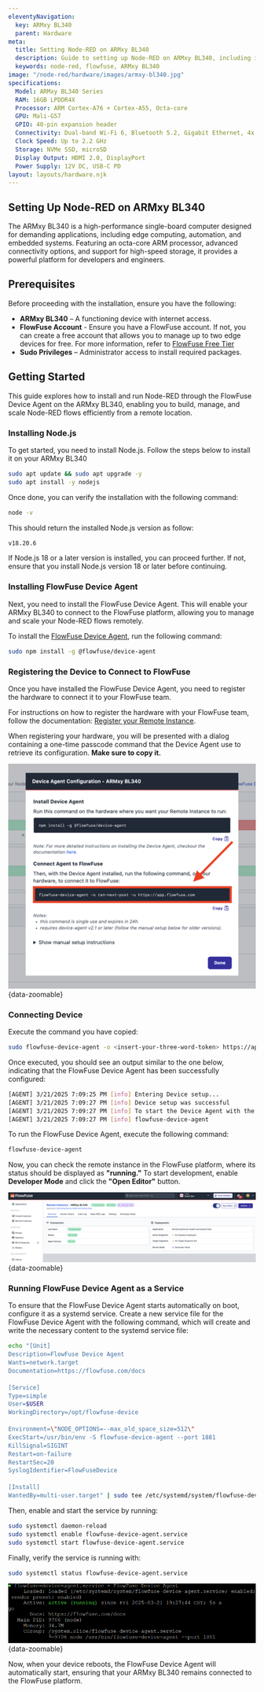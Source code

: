 ```yaml
---
eleventyNavigation:
  key: ARMxy BL340
  parent: Hardware
meta:
  title: Setting Node-RED on ARMxy BL340
  description: Guide to setting up Node-RED on ARMxy BL340, including installation and configuration steps.
  keywords: node-red, flowfuse, ARMxy BL340
image: "/node-red/hardware/images/armxy-bl340.jpg"
specifications:
  Model: ARMxy BL340 Series
  RAM: 16GB LPDDR4X
  Processor: ARM Cortex-A76 + Cortex-A55, Octa-core
  GPU: Mali-G57
  GPIO: 40-pin expansion header
  Connectivity: Dual-band Wi-Fi 6, Bluetooth 5.2, Gigabit Ethernet, 4x USB 3.0, 1x USB-C
  Clock Speed: Up to 2.2 GHz
  Storage: NVMe SSD, microSD
  Display Output: HDMI 2.0, DisplayPort
  Power Supply: 12V DC, USB-C PD
layout: layouts/hardware.njk
---
```


## Setting Up Node-RED on ARMxy BL340

The ARMxy BL340 is a high-performance single-board computer designed for demanding applications, including edge computing, automation, and embedded systems. Featuring an octa-core ARM processor, advanced connectivity options, and support for high-speed storage, it provides a powerful platform for developers and engineers.

## Prerequisites

Before proceeding with the installation, ensure you have the following:

- **ARMxy BL340** – A functioning device with internet access.
- **FlowFuse Account** -  Ensure you have a FlowFuse account. If not, you can create a free account that allows you to manage up to two edge devices for free. For more information, refer to [FlowFuse Free Tier](/blog/2024/12/flowfuse-release-2-12/)
- **Sudo Privileges** – Administrator access to install required packages.

## Getting Started

This guide explores how to install and run Node-RED through the FlowFuse Device Agent on the ARMxy BL340, enabling you to build, manage, and scale Node-RED flows efficiently from a remote location.

### Installing Node.js

To get started, you need to install Node.js. Follow the steps below to install it on your ARMxy BL340

```bash
sudo apt update && sudo apt upgrade -y 
sudo apt install -y nodejs
```

Once done, you can verify the installation with the following command:

```bash
node -v
```

This should return the installed Node.js version as follow:

```bash
v18.20.6
```

If Node.js 18 or a later version is installed, you can proceed further. If not, ensure that you install Node.js version 18 or later before continuing.

### Installing FlowFuse Device Agent

Next, you need to install the FlowFuse Device Agent. This will enable your ARMxy BL340 to connect to the FlowFuse platform, allowing you to manage and scale your Node-RED flows remotely.

To install the [FlowFuse Device Agent](/product/device-agent/), run the following command:

```bash
sudo npm install -g @flowfuse/device-agent
```

### Registering the Device to Connect to FlowFuse

Once you have installed the FlowFuse Device Agent, you need to register the hardware to connect it to your FlowFuse team.

For instructions on how to register the hardware with your FlowFuse team, follow the documentation: [Register your Remote Instance](https://flowfuse.com/docs/device-agent/register/).

When registering your hardware, you will be presented with a dialog containing a one-time passcode command that the Device Agent use to retrieve its configuration. **Make sure to copy it.**

!["Dialog containing a one-time passcode command that the Device Agent can use to retrieve its configuration"](./images/config-ff-command-b340.png "Dialog containing a one-time passcode command that the Device Agent can use to retrieve its configuration"){data-zoomable}

### Connecting Device

Execute the command you have copied:

```bash
sudo flowfuse-device-agent -o <insert-your-three-word-token> https://app.flowfuse.com
```

Once executed, you should see an output similar to the one below, indicating that the FlowFuse Device Agent has been successfully configured:

```bash
[AGENT] 3/21/2025 7:09:25 PM [info] Entering Device setup...
[AGENT] 3/21/2025 7:09:27 PM [info] Device setup was successful
[AGENT] 3/21/2025 7:09:27 PM [info] To start the Device Agent with the new configuration, run the following command:
[AGENT] 3/21/2025 7:09:27 PM [info] flowfuse-device-agent
```

To run the FlowFuse Device Agent, execute the following command:

```bash
flowfuse-device-agent
```

Now, you can check the remote instance in the FlowFuse platform, where its status should be displayed as **"running."** To start development, enable **Developer Mode** and click the **"Open Editor"** button.

!["Status of the ARMxy BL340 remote instance in FlowFuse, showing its connection and operational state"](./images/status-flowfuse.png "Status of the ARMxy BL340 remote instance in FlowFuse, showing its connection and operational state"){data-zoomable}

### Running FlowFuse Device Agent as a Service

To ensure that the FlowFuse Device Agent starts automatically on boot, configure it as a systemd service. Create a new service file for the FlowFuse Device Agent with the following command, which will create and write the necessary content to the systemd service file:

```bash
echo "[Unit]
Description=FlowFuse Device Agent
Wants=network.target
Documentation=https://flowfuse.com/docs

[Service]
Type=simple
User=$USER
WorkingDirectory=/opt/flowfuse-device

Environment=\"NODE_OPTIONS=--max_old_space_size=512\"
ExecStart=/usr/bin/env -S flowfuse-device-agent --port 1881
KillSignal=SIGINT
Restart=on-failure
RestartSec=20
SyslogIdentifier=FlowFuseDevice

[Install]
WantedBy=multi-user.target" | sudo tee /etc/systemd/system/flowfuse-device-agent.service >/dev/null
```

Then, enable and start the service by running:

```bash
sudo systemctl daemon-reload
sudo systemctl enable flowfuse-device-agent.service
sudo systemctl start flowfuse-device-agent.service
```

Finally, verify the service is running with:

```bash
sudo systemctl status flowfuse-device-agent.service
```

!["Status of the FlowFuse Device Agent systemd service"](./images/systemctl-status.png "Status of the FlowFuse Device Agent systemd service"){data-zoomable}

Now, when your device reboots, the FlowFuse Device Agent will automatically start, ensuring that your ARMxy BL340 remains connected to the FlowFuse platform.
